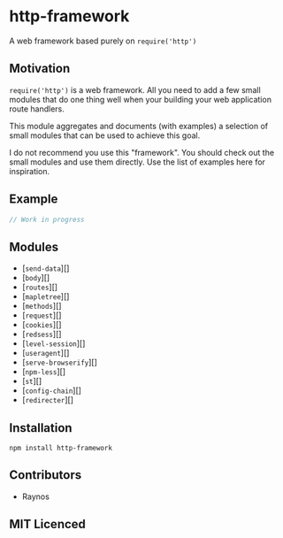 # http-framework

A web framework based purely on `require('http')`

## Motivation

`require('http')` is a web framework. All you need to add a few
  small modules that do one thing well when your building your
  web application route handlers.

This module aggregates and documents (with examples) a selection
  of small modules that can be used to achieve this goal.

I do not recommend you use this "framework". You should check
  out the small modules and use them directly. Use the list of
  examples here for inspiration.

## Example

```js
// Work in progress
```

## Modules

 - [`send-data`][]
 - [`body`][]
 - [`routes`][]
 - [`mapletree`][]
 - [`methods`][]
 - [`request`][]
 - [`cookies`][]
 - [`redsess`][]
 - [`level-session`][]
 - [`useragent`][]
 - [`serve-browserify`][]
 - [`npm-less`][]
 - [`st`][]
 - [`config-chain`][]
 - [`redirecter`][]

## Installation

`npm install http-framework`

## Contributors

 - Raynos

## MIT Licenced
